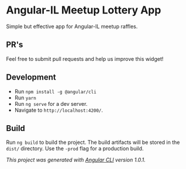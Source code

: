 # Angular-IL Meetup Lottery App
Simple but effective app for Angular-IL meetup raffles.

## PR's
Feel free to submit pull requests and help us improve this widget!
   
## Development
- Run `npm install -g @angular/cli`
- Run `yarn`
- Run `ng serve` for a dev server. 
- Navigate to `http://localhost:4200/`. 

## Build
Run `ng build` to build the project. 
The build artifacts will be stored in the `dist/` directory. 
Use the `-prod` flag for a production build.

_This project was generated with [Angular CLI](https://github.com/angular/angular-cli) version 1.0.1._
